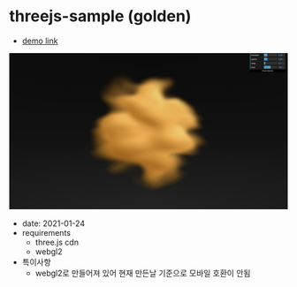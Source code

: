 # threejs-sample (golden)

- [demo link](https://daehungwak.github.io/web-ui-archive/clouds/threejs-sample/)

![cloud sample image](./images/sample-image.jpg)

- date: 2021-01-24
- requirements
  - three.js cdn
  - webgl2
- 특이사항
  - webgl2로 만들어져 있어 현재 만든날 기준으로 모바일 호환이 안됨
